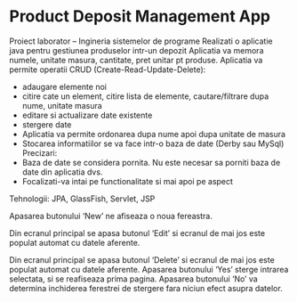 # Product Deposit Management App
Proiect laborator – Ingineria sistemelor de programe
Realizati o aplicatie java pentru gestiunea produselor intr-un depozit
Aplicatia va memora numele, unitate masura, cantitate, pret unitar pt produse.
Aplicatia va permite operatii CRUD (Create-Read-Update-Delete):
- adaugare elemente noi
- citire cate un element, citire lista de elemente, cautare/filtrare dupa nume, unitate masura
- editare si actualizare date existente
- stergere date
- Aplicatia va permite ordonarea dupa nume apoi dupa unitate de masura
- Stocarea informatiilor se va face intr-o baza de date (Derby sau MySql)
Precizari:
- Baza de date se considera pornita. Nu este necesar sa porniti baza de date din aplicatia dvs.
- Focalizati-va intai pe functionalitate si mai apoi pe aspect

Tehnologii:
JPA, GlassFish, Servlet, JSP

Apasarea butonului ‘New’ ne afiseaza o noua fereastra.

Din ecranul principal se apasa butonul ‘Edit’ si ecranul de mai jos este populat automat cu datele
aferente.

Din ecranul principal se apasa butonul ‘Delete’ si ecranul de mai jos este populat automat cu datele
aferente. Apasarea butonului ‘Yes’ sterge intrarea selectata, si se reafiseaza prima pagina. Apasarea
butonului ‘No’ va determina inchiderea ferestrei de stergere fara niciun efect asupra datelor.
